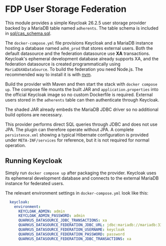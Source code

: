 # FDP User Storage Federation

This module provides a simple Keycloak 26.2.5 user storage provider backed by a MariaDB table named `adherents`.
The table schema is included in [sql/cas_schema.sql](sql/cas_schema.sql).

The `docker-compose.yml` file provisions Keycloak and a MariaDB instance
hosting a database named `adh6_prod` that stores external users. Both the
default datasource and the federation datasource use **XA** transactions.
Keycloak's ephemeral development database already supports XA, and the
federation datasource is created programmatically using
`MariaDbXADataSource`.
To build the federation you need Node.js. The recommended way to install it is
with [nvm](https://github.com/nvm-sh/nvm).

Build the provider with Maven and then start the stack with `docker compose up`.
The compose file mounts the built JAR and `application.properties` into the
official Keycloak image so no custom Dockerfile is required. External users
stored in the `adherents` table can then authenticate through Keycloak.

The shaded JAR already embeds the MariaDB JDBC driver so no additional build
options are necessary.

This provider performs direct SQL queries through JDBC and does not use JPA.
The plugin can therefore operate without JPA. A complete `persistence.xml`
showing a typical Hibernate configuration is provided under `META-INF/services`
for reference, but it is not required for normal operation.

## Running Keycloak

Simply run `docker compose up` after packaging the provider. Keycloak uses its
ephemeral development database and connects to the external MariaDB instance for
federated users.

The relevant environment settings in `docker-compose.yml` look like this:

```yaml
  keycloak:
    environment:
      KEYCLOAK_ADMIN: admin
      KEYCLOAK_ADMIN_PASSWORD: admin
      QUARKUS_DATASOURCE_JDBC_TRANSACTIONS: xa
      QUARKUS_DATASOURCE_FEDERATION_JDBC_URL: jdbc:mariadb://mariadb:3306/adh6_prod
      QUARKUS_DATASOURCE_FEDERATION_USERNAME: keycloak
      QUARKUS_DATASOURCE_FEDERATION_PASSWORD: password
      QUARKUS_DATASOURCE_FEDERATION_JDBC_TRANSACTIONS: xa
```
